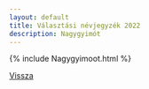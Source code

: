 ```yaml
---
layout: default
title: Választási névjegyzék 2022
description: Nagygyimót
---
```


{% include Nagygyimoot.html %}

[Vissza](./)